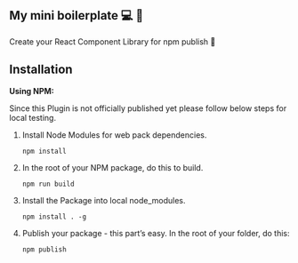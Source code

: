 ## My mini boilerplate :computer: :wrench:
 
Create your React Component Library for npm publish :art:

## Installation

**Using NPM:**

Since this Plugin is not officially published yet please follow below steps for local testing.
1. Install Node Modules for web pack dependencies.
    ```
    npm install
    ```
    
2. In the root of your NPM package, do this to build.
    ```
    npm run build
    ```

3.  Install the Package into local node_modules.
    ```
    npm install . -g
    ```
4.  Publish your package - this part’s easy. In the root of your folder, do this:
    ```
    npm publish
    ```